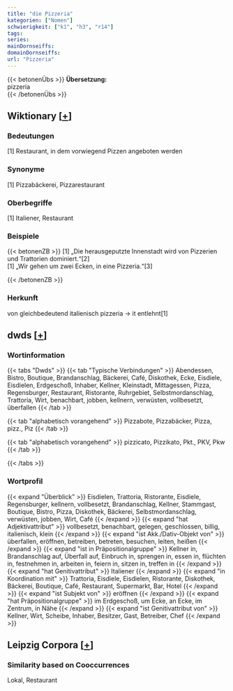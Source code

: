 ```yaml
---
title: "die Pizzeria"
kategorien: ["Nomen"]
schwierigkeit: ["k1", "h3", "r14"]
tags:
series:
mainDornseiffs:
domainDornseiffs:
url: "Pizzeria"
---
```


{{< betonenÜbs >}}
**Übersetzung:**  
pizzeria  
{{< /betonenÜbs >}}

## Wiktionary [[+](https://de.wiktionary.org/wiki/Pizzeria)]

### Bedeutungen
[1] Restaurant, in dem vorwiegend Pizzen angeboten werden  

### Synonyme
[1] Pizzabäckerei, Pizzarestaurant  

### Oberbegriffe
[1] Italiener, Restaurant  

### Beispiele
{{< betonenZB >}}
[1] „Die herausgeputzte Innenstadt wird von Pizzerien und Trattorien dominiert.“[2]  
[1] „Wir gehen um zwei Ecken, in eine Pizzeria.“[3]  

{{< /betonenZB >}}
### Herkunft
von gleichbedeutend italienisch pizzeria → it entlehnt[1]  



## dwds [[+](https://www.dwds.de/wb/Pizzeria)]

### Wortinformation
{{< tabs "Dwds" >}}
{{< tab "Typische Verbindungen" >}}
Abendessen, Bistro, Boutique, Brandanschlag, Bäckerei, Café, Diskothek, Ecke, Eisdiele, Eisdielen, Erdgeschoß, Inhaber, Kellner, Kleinstadt, Mittagessen, Pizza, Regensburger, Restaurant, Ristorante, Ruhrgebiet, Selbstmordanschlag, Trattoria, Wirt, benachbart, jobben, kellnern, verwüsten, vollbesetzt, überfallen
{{< /tab >}}

{{< tab "alphabetisch vorangehend" >}}
Pizzabote, Pizzabäcker, Pizza, pizz., Piz
{{< /tab >}}

{{< tab "alphabetisch vorangehend" >}}
pizzicato, Pizzikato, Pkt., PKV, Pkw
{{< /tab >}}

{{< /tabs >}}

### Wortprofil
{{< expand "Überblick" >}} Eisdielen, Trattoria, Ristorante, Eisdiele, Regensburger, kellnern, vollbesetzt, Brandanschlag, Kellner, Stammgast, Boutique, Bistro, Pizza, Diskothek, Bäckerei, Selbstmordanschlag, verwüsten, jobben, Wirt, Café {{< /expand >}}
{{< expand "hat Adjektivattribut" >}} vollbesetzt, benachbart, gelegen, geschlossen, billig, italienisch, klein {{< /expand >}}
{{< expand "ist Akk./Dativ-Objekt von" >}} überfallen, eröffnen, betreiben, betreten, besuchen, leiten, heißen {{< /expand >}}
{{< expand "ist in Präpositionalgruppe" >}} Kellner in, Brandanschlag auf, Überfall auf, Einbruch in, sprengen in, essen in, flüchten in, festnehmen in, arbeiten in, feiern in, sitzen in, treffen in {{< /expand >}}
{{< expand "hat Genitivattribut" >}} Italiener {{< /expand >}}
{{< expand "in Koordination mit" >}} Trattoria, Eisdiele, Eisdielen, Ristorante, Diskothek, Bäckerei, Boutique, Café, Restaurant, Supermarkt, Bar, Hotel {{< /expand >}}
{{< expand "ist Subjekt von" >}} eröffnen {{< /expand >}}
{{< expand "hat Präpositionalgruppe" >}} im Erdgeschoß, um Ecke, an Ecke, im Zentrum, in Nähe {{< /expand >}}
{{< expand "ist Genitivattribut von" >}} Kellner, Wirt, Scheibe, Inhaber, Besitzer, Gast, Betreiber, Chef {{< /expand >}}

## Leipzig Corpora [[+](https://corpora.uni-leipzig.de/en/res?word=Pizzeria&corpusId=deu_newscrawl-public_2018)]


### Similarity based on Cooccurrences
Lokal, Restaurant

